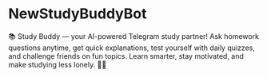 # NewStudyBuddyBot
📚 Study Buddy — your AI-powered Telegram study partner!  Ask homework questions anytime, get quick explanations, test yourself with daily quizzes, and challenge friends on fun topics. Learn smarter, stay motivated, and make studying less lonely. 🤖✨
